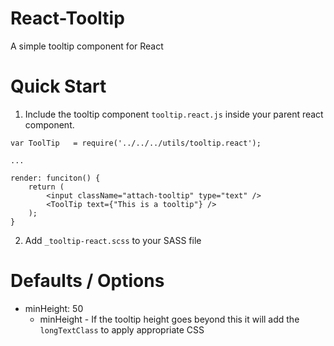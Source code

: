 # React-Tooltip
A simple tooltip component for React

# Quick Start

1. Include the tooltip component `tooltip.react.js` inside your parent react component.

```
var ToolTip   = require('../../../utils/tooltip.react');

...

render: funciton() {
	return (
		<input className="attach-tooltip" type="text" />
		<ToolTip text={"This is a tooltip"} />
	);
}
```

2. Add `_tooltip-react.scss` to your SASS file

# Defaults / Options

* minHeight: 50           
  * minHeight - If the tooltip height goes beyond this it will add the `longTextClass` to apply appropriate CSS




